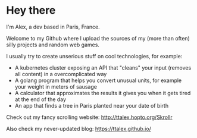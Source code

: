 # Hey there

I'm Alex, a dev based in Paris, France.

Welcome to my Github where I upload the sources of my (more than often) silly projects and random web games.

I usually try to create unserious stuff on cool technologies, for example:

- A kubernetes cluster exposing an API that "cleans" your input (removes all content) in a overcomplicated way
- A golang program that helps you convert unusual units, for example your weight in meters of sausage
- A calculator that approximates the results it gives you when it gets tired at the end of the day
- An app that finds a tree in Paris planted near your date of birth



Check out my fancy scrolling website: http://ttalex.hopto.org/Skrollr

Also check my never-updated blog: https://ttalex.github.io/
